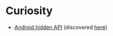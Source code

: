 # Curiosity

* [Android hidden API](https://www.xda-developers.com/bypass-hidden-apis/) (discovered [here](https://stackoverflow.com/questions/41278313/create-l2tp-ipsec-vpn-base-on-vpnservice-programmatically-in-android))
